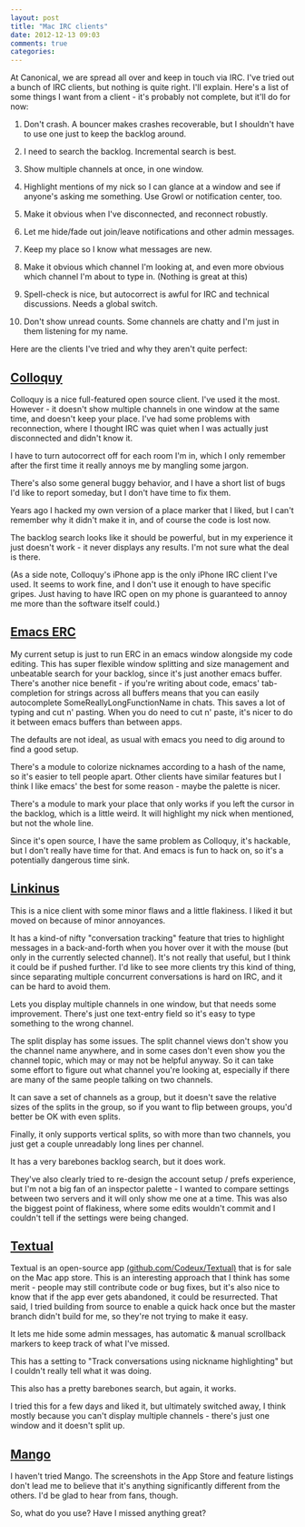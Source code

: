 ```yaml
---
layout: post
title: "Mac IRC clients"
date: 2012-12-13 09:03
comments: true
categories: 
---
```


At Canonical, we are spread all over and keep in touch via IRC. I've
tried out a bunch of IRC clients, but nothing is quite right. I'll
explain. Here's a list of some things I want from a client - it's
probably not complete, but it'll do for now:

 1. Don't crash. A bouncer makes crashes recoverable, but I shouldn't
 have to use one just to keep the backlog around.

 2. I need to search the backlog. Incremental search is best.

 3. Show multiple channels at once, in one window.

 4. Highlight mentions of my nick so I can glance at a window and see if anyone's asking me something. Use Growl or notification center, too.

 6. Make it obvious when I've disconnected, and reconnect robustly.

 7. Let me hide/fade out join/leave notifications and other admin messages.

 8. Keep my place so I know what messages are new.

 9. Make it obvious which channel I'm looking at, and even more
 obvious which channel I'm about to type in. (Nothing is great at this)

 10. Spell-check is nice, but autocorrect is awful for IRC and
 technical discussions. Needs a global switch.

 11. Don't show unread counts. Some channels are chatty and I'm just in them listening for my name.

Here are the clients I've tried and why they aren't quite perfect:

## [Colloquy](http://colloquy.info)

Colloquy is a nice full-featured open source client. I've used it the
most. However - it doesn't show multiple channels in one window at the
same time, and doesn't keep your place. I've had some problems with
reconnection, where I thought IRC was quiet when I was actually just
disconnected and didn't know it.

I have to turn autocorrect off for each room I'm in, which I only
remember after the first time it really annoys me by mangling some
jargon.

There's also some general buggy behavior, and I have a short list of
bugs I'd like to report someday, but I don't have time to fix them.

Years ago I hacked my own version of a place marker that I liked, but
I can't remember why it didn't make it in, and of course the code is
lost now.

The backlog search looks like it should be powerful, but in my
experience it just doesn't work - it never displays any results. I'm
not sure what the deal is there.

(As a side note, Colloquy's iPhone app is the only iPhone IRC client
I've used. It seems to work fine, and I don't use it enough to have
specific gripes. Just having to have IRC open on my phone is
guaranteed to annoy me more than the software itself could.)


## [Emacs ERC](http://www.emacswiki.org/ERC)

My current setup is just to run ERC in an emacs window alongside my
code editing.  This has super flexible window splitting and size
management and unbeatable search for your backlog, since it's just
another emacs buffer. There's another nice benefit - if you're writing
about code, emacs' tab-completion for strings across all buffers means
that you can easily autocomplete SomeReallyLongFunctionName in
chats. This saves a lot of typing and cut n' pasting. When you do need
to cut n' paste, it's nicer to do it between emacs buffers than
between apps.

The defaults are not ideal, as usual with emacs you need to dig around
to find a good setup.

There's a module to colorize nicknames according to a hash of the
name, so it's easier to tell people apart. Other clients have similar
features but I think I like emacs' the best for some reason - maybe
the palette is nicer.

There's a module to mark your place that only works if you left the
cursor in the backlog, which is a little weird. It will highlight my
nick when mentioned, but not the whole line.

Since it's open source, I have the same problem as Colloquy, it's
hackable, but I don't really have time for that. And emacs is fun to
hack on, so it's a potentially dangerous time sink.


## [Linkinus](http://conceitedsoftware.com/products/linkinus)

This is a nice client with some minor flaws and a little flakiness. I
liked it but moved on because of minor annoyances.

It has a kind-of nifty "conversation tracking" feature that tries to
highlight messages in a back-and-forth when you hover over it with the
mouse (but only in the currently selected channel). It's not really
that useful, but I think it could be if pushed further. I'd like to
see more clients try this kind of thing, since separating multiple
concurrent conversations is hard on IRC, and it can be hard to avoid
them.

Lets you display multiple channels in one window, but that needs some
improvement. There's just one text-entry field so it's easy to type
something to the wrong channel. 

The split display has some issues. The split channel views don't show
you the channel name anywhere, and in some cases don't even show you
the channel topic, which may or may not be helpful anyway. So it can
take some effort to figure out what channel you're looking at,
especially if there are many of the same people talking on two
channels.

It can save a set of channels as a group, but it doesn't save the
relative sizes of the splits in the group, so if you want to flip
between groups, you'd better be OK with even splits.

Finally, it only supports vertical splits, so with more than two
channels, you just get a couple unreadably long lines per channel.

It has a very barebones backlog search, but it does work.

They've also clearly tried to re-design the account setup / prefs
experience, but I'm not a big fan of an inspector palette - I wanted
to compare settings between two servers and it will only show me one
at a time. This was also the biggest point of flakiness, where some
edits wouldn't commit and I couldn't tell if the settings were being
changed.

## [Textual](http://www.codeux.com/textual/)

Textual is an open-source app
[(github.com/Codeux/Textual)](http://github.com/Codeux/Textual) that
is for sale on the Mac app store. This is an interesting approach that
I think has some merit - people may still contribute code or bug
fixes, but it's also nice to know that if the app ever gets abandoned,
it could be resurrected. That said, I tried building from source to
enable a quick hack once but the master branch didn't build for me, so
they're not trying to make it easy.

It lets me hide some admin messages, has automatic &
manual scrollback markers to keep track of what I've missed.

This has a setting to "Track conversations using nickname
highlighting" but I couldn't really tell what it was doing.

This also has a pretty barebones search, but again, it works.

I tried this for a few days and liked it, but ultimately switched
away, I think mostly because you can't display multiple channels -
there's just one window and it doesn't split up.

## [Mango](http://mediaware.sk/ware/?page_id=35)

I haven't tried Mango. The screenshots in the App Store and feature
listings don't lead me to believe that it's anything significantly
different from the others. I'd be glad to hear from fans, though.


So, what do you use? Have I missed anything great?